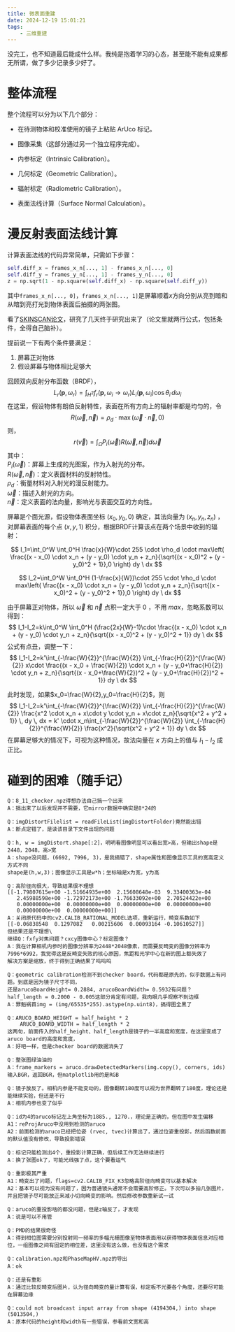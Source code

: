 ```yaml
---
title: 微表面重建
date: 2024-12-19 15:01:21
tags:
    - 三维重建
---
```

没完工，也不知道最后能成什么样。我纯是抱着学习的心态，甚至能不能有成果都无所谓，做了多少记录多少好了。

# 整体流程
整个流程可以分为以下几个部分：

 - 在待测物体和校准使用的镜子上粘贴 ArUco 标记。

 - 图像采集（这部分通过另一个独立程序完成）。

 - 内参标定（Intrinsic Calibration）。

 - 几何标定（Geometric Calibration）。

 - 辐射标定（Radiometric Calibration）。

 - 表面法线计算（Surface Normal Calculation）。

# 漫反射表面法线计算

计算表面法线的代码异常简单，只需如下步骤：
```python
self.diff_x = frames_x_n[..., 1] - frames_x_n[..., 0]
self.diff_y = frames_y_n[..., 1] - frames_y_n[..., 0]
z = np.sqrt(1 - np.square(self.diff_x) - np.square(self.diff_y))
```
其中`frames_x_n[..., 0]`，`frames_x_n[..., 1]`是屏幕顺着$x$方向分别从亮到暗和从暗到亮打光到物体表面后拍摄的两张图。

看了[SKINSCAN论文](https://arxiv.org/pdf/2102.00508)，研究了几天终于研究出来了（论文里就两行公式，包括条件，全得自己脑补）。

提前说一下有两个条件要满足：
1. 屏幕正对物体
2. 假设屏幕与物体相比足够大

回顾双向反射分布函数（BRDF），
$$
L_r(\mathbf{p}, \omega_r) = \int_{H^2} f_r(\mathbf{p}, \omega_i \to \omega_r) L_i(\mathbf{p}, \omega_i) \cos \theta_i \, d\omega_i
$$
在这里，假设物体有朗伯反射特性，表面在所有方向上的辐射率都是均匀的，令
$$
R(\vec{\omega}, \vec{n}) = \rho_d \cdot \max(\vec{\omega} \cdot \vec{n}, 0)
$$
则，
$$
r(\vec{v}) = \int_{\Omega} P_i(\vec{\omega}) R(\vec{\omega}, \vec{n}) d\vec{\omega}
$$
其中：\
$P_i(\vec{\omega})$：屏幕上生成的光图案，作为入射光的分布。\
$R(\vec{\omega}, \vec{n})$：定义表面材料的反射特性。\
$\rho_d$：衡量材料对入射光的漫反射能力。\
$\vec{\omega}$：描述入射光的方向。\
$\vec{n}$：定义表面的法向量，影响光与表面交互的方向性。

屏幕是个面光源，假设物体表面坐标 $(x_0,y_0,0)$ 确定，其法向量为 $(x_n,y_n,z_n)$ ，对屏幕表面的每个点 $(x,y,1)$ 积分，根据BRDF计算该点在两个场景中收到的辐射：

$$
I_1=\int_0^W \int_0^H  \frac{x}{W}\cdot 255 \cdot \rho_d \cdot max\left( \frac{(x - x_0) \cdot x_n + (y - y_0) \cdot y_n + z_n}{\sqrt{(x - x_0)^2 + (y - y_0)^2 + 1}},0 \right) dy \ dx
$$

$$
I_2=\int_0^W \int_0^H  (1-\frac{x}{W})\cdot 255 \cdot \rho_d \cdot max\left( \frac{(x - x_0) \cdot x_n + (y - y_0) \cdot y_n + z_n}{\sqrt{(x - x_0)^2 + (y - y_0)^2 + 1}},0 \right)  dy \ dx
$$

由于屏幕正对物体，所以 $\vec{\omega}$ 和 $\vec{n}$ 点积一定大于 $0$ ，不用 $max$，忽略系数可以得到：
$$
I_1-I_2=k\int_0^W \int_0^H  (\frac{2x}{W}-1)\cdot \frac{(x - x_0) \cdot x_n + (y - y_0) \cdot y_n + z_n}{\sqrt{(x - x_0)^2 + (y - y_0)^2 + 1}}  dy \ dx
$$
公式有点丑，调整一下：
$$
I_1-I_2=k'\int_{-\frac{W}{2}}^{\frac{W}{2}} \int_{-\frac{H}{2}}^{\frac{W}{2}}  x\cdot \frac{(x - x_0 + \frac{W}{2}) \cdot x_n + (y - y_0+\frac{H}{2}) \cdot y_n + z_n}{\sqrt{(x - x_0+\frac{W}{2})^2 + (y - y_0+\frac{H}{2})^2 + 1}}  dy \ dx
$$

此时发现，如果$x_0=\frac{W}{2},y_0=\frac{H}{2}$，则
$$
I_1-I_2=k'\int_{-\frac{W}{2}}^{\frac{W}{2}} \int_{-\frac{H}{2}}^{\frac{W}{2}}  \frac{x^2 \cdot x_n + x\cdot y \cdot y_n + x\cdot z_n}{\sqrt{x^2 + y^2 + 1}}  \, dy \, dx = k' \cdot x_n\int_{-\frac{W}{2}}^{\frac{W}{2}} \int_{-\frac{H}{2}}^{\frac{W}{2}}  \frac{x^2}{\sqrt{x^2 + y^2 + 1}}  dy \ dx
$$
在屏幕足够大的情况下，可视为这种情况，故法向量在 $x$ 方向上的值与 $I_1-I_2$ 成正比。

# 碰到的困难（随手记）

```
Q：8_11_checker.npz得想办法自己搞一个出来
A：搞出来了以后发现并不需要，它mirror数据中确实是8*24的

Q：imgDistortFilelist = readFileList(imgDistortFolder)竟然能出错
A：断点定错了，是读该目录下文件出现的问题

Q：h, w = imgDistort.shape[:2]，明明看图像明显可以看出宽>高，但输出shape是2448，2048，高>宽
A：shape没问题，(6692, 7996, 3)，是我搞错了，shape属性和图像显示工具的宽高定义方式不同
shape是(h,w,3)；图像显示工具是w*h；坐标轴是x为宽，y为高

Q：高阶径向很大，导致结果很不理想
[[-1.79807615e+00 -1.51664935e+00  2.15608648e-03  9.33400363e-04
   2.45988598e+00 -1.72972173e+00 -1.76633092e+00  2.70524422e+00
   0.00000000e+00  0.00000000e+00  0.00000000e+00  0.00000000e+00
   0.00000000e+00  0.00000000e+00]]
A：关闭原代码中的cv2.CALIB_RATIONAL_MODEL选项，重新运行，畸变系数如下
[[-0.06838548  0.1297082   0.00215606  0.00093164 -0.10610527]]
但结果还是不理想\
继续Q：fxfy对焦问题？cxcy图像中心？标定图像？
A：我在计算相机内参时的图像分辨率为2448*2048像素，而需要反畸变的图像分辨率为7996*6992，我觉得这是反畸变失败的核心原因，焦距和光学中心在新的图上都失效了
解决方案是缩放，终于得到正确结果了呜呜呜

Q：geometric calibration检测不到checker board，代码都是原先的，似乎数据上有问题。到底是因为镜子尺寸不同，
还是arucoBoardHeight= 0.2884, arucoBoardWidth= 0.5932有问题？
half_length = 0.2000 - 0.005这部分肯定有问题，我肉眼几乎观察不到边框
A：罪魁祸首img = (img/65535*255).astype(np.uint8)，搞得图全黑了

Q：ARUCO_BOARD_HEIGHT = half_height * 2
    ARUCO_BOARD_WIDTH = half_length * 2
这两句，前面传入的half_height、half_length是镜子的一半高度和宽度，在这里变成了aruco board的高度和宽度，
A：好吧一样，但是checker board的数据消失了

Q：整张图绿油油的
A：frame_markers = aruco.drawDetectedMarkers(img.copy(), corners, ids)输入BGR，返回BGR，但matplotlib用的是RGB

Q：镜子放反了。相机内参是不能变动的，图像翻转180度可以视为世界翻转了180度，理论还是能继续实验，但还是不行
A：相机内参也变了似乎

Q：id为4的aruco标记左上角坐标为1885., 1270.，理论是正确的，但在图中发生偏移
A1：reProjAruco中没用到检测的aruco
A2：前面检测的aruco已经把位姿 (rvec, tvec)计算出了，通过位姿重投影，然后函数前面的默认值没有修改，导致投影错误

Q：标记只能检测出4个，重投影计算正确，但后续工作无法继续进行
A：换了张图ok了，可能光线强了点，这个要看运气

Q：重影极其严重
A1：畸变出了问题，flags=cv2.CALIB_FIX_K3忽略高阶径向畸变可以基本解决
A2：基本可以视为没有问题了，因为普通镜头通常不会需要高阶修正。下次可以多拍几张图片，并且把镜子尽可能放正来减小切向畸变的影响。然后修改参数重新试一试

Q：aruco的重投影啥的都没问题，但是z轴反了，才发现
A：说是可以不用管

Q：PMD的结果很奇怪
A：得到相位图需要分别投射同一频率的多幅光栅图像至物体表面用以获得物体表面信息对应相位，一组图像之间有固定的相位差，这里没有这么做，也没有这个需求

Q：calibration.npz和PhaseMapHV.npz的导出
A：ok

Q：还是有重影
A：通过比较反畸变后图片，认为径向畸变的量计算有误，标定板不光要各个角度，还要尽可能在屏幕边缘

Q：could not broadcast input array from shape (4194304,) into shape (5013504,)
A：原本代码的height和width有一些错误，参看前文宽和高
```